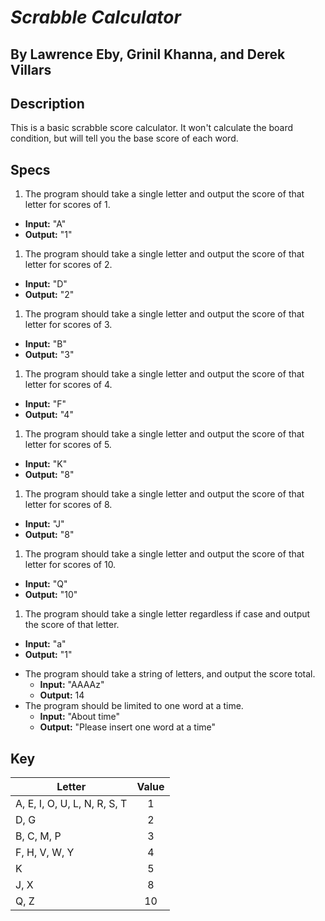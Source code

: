 # __*Scrabble Calculator*__

## By Lawrence Eby, Grinil Khanna, and Derek Villars

## Description

This is a basic scrabble score calculator. It won't calculate the board condition, but will tell you the base score of each word.

## Specs

1. The program should take a single letter and output the score of that letter for scores of 1.
  * **Input:** "A"
  * **Output:** "1"
1. The program should take a single letter and output the score of that letter for scores of 2.
  * **Input:** "D"
  * **Output:** "2"
1. The program should take a single letter and output the score of that letter for scores of 3.
  * **Input:** "B"
  * **Output:** "3"
1. The program should take a single letter and output the score of that letter for scores of 4.
  * **Input:** "F"
  * **Output:** "4"
1. The program should take a single letter and output the score of that letter for scores of 5.
  * **Input:** "K"
  * **Output:** "8"
1. The program should take a single letter and output the score of that letter for scores of 8.
  * **Input:** "J"
  * **Output:** "8"
1. The program should take a single letter and output the score of that letter for scores of 10.
  * **Input:** "Q"
  * **Output:** "10"
1. The program should take a single letter regardless if case and output the score of that letter.
  * **Input:** "a"
  * **Output:** "1"
- The program should take a string of letters, and output the score total.
  * **Input:** "AAAAz"
  * **Output:** 14
- The program should be limited to one word at a time.
  * **Input:** "About time"
  * **Output:** "Please insert one word at a time"


## Key
|Letter|Value|
|------|:-----:|
|A, E, I, O, U, L, N, R, S, T|1|
|D, G|2|
|B, C, M, P|3|
|F, H, V, W, Y|4|
|K|5|
|J, X|8|
|Q, Z|10|
